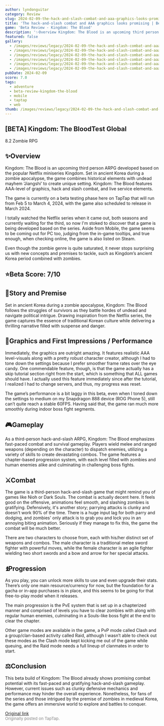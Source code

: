 ```yaml
---
author: lyndonguitar
category: Review
slug: 2024-02-09-the-hack-and-slash-combat-and-aaa-graphics-looks-promising-beta-review-kingdom-the-blo
title: 'The hack-and-slash combat and AAA graphics looks promising | Beta Review - Kingdom: The Blood'
game: 'Beta Review - Kingdom: The Blood'
description: '✨Overview Kingdom: The Blood is an upcoming third person ARPG developed based on the popular Netflix miniseries Kingdom. Set in ancient Korea during a zombie apocalypse, the game combines historical elements with undead mayhem ‘Jiangshi’ to create unique setting. Kingdom: The Blood features AAA-level of graphics, hack and slash combat, and live service elements.'
featured: false
gallery:
  - /images/reviews/legacy/2024-02-09-the-hack-and-slash-combat-and-aaa-graphics-looks-promising--beta-review---kingdom-the-blo-0.avif
  - /images/reviews/legacy/2024-02-09-the-hack-and-slash-combat-and-aaa-graphics-looks-promising--beta-review---kingdom-the-blo-1.avif
  - /images/reviews/legacy/2024-02-09-the-hack-and-slash-combat-and-aaa-graphics-looks-promising--beta-review---kingdom-the-blo-2.avif
  - /images/reviews/legacy/2024-02-09-the-hack-and-slash-combat-and-aaa-graphics-looks-promising--beta-review---kingdom-the-blo-3.avif
  - /images/reviews/legacy/2024-02-09-the-hack-and-slash-combat-and-aaa-graphics-looks-promising--beta-review---kingdom-the-blo-4.avif
  - /images/reviews/legacy/2024-02-09-the-hack-and-slash-combat-and-aaa-graphics-looks-promising--beta-review---kingdom-the-blo-5.avif
pubDate: 2024-02-09
score: 7.0
tags:
  - adventure
  - beta-review-kingdom-the-blood
  - mobile
  - taptap
  - web
thumb: /images/reviews/legacy/2024-02-09-the-hack-and-slash-combat-and-aaa-graphics-looks-promising--beta-review---kingdom-the-blo-0.avif
---
```


## [BETA] Kingdom: The BloodTest Global
8.2
Zombie
RPG


## ✨Overview
Kingdom: The Blood is an upcoming third person ARPG developed based on the popular Netflix miniseries Kingdom. Set in ancient Korea during a zombie apocalypse, the game combines historical elements with undead mayhem ‘Jiangshi’ to create unique setting. Kingdom: The Blood features AAA-level of graphics, hack and slash combat, and live service elements.

The game is currently on a beta testing phase here on TapTap that will run from Feb 5 to March 4, 2024, with the game also scheduled to release in March 2024.

I totally watched the Netflix series when it came out, both seasons and currently waiting for the third, so now I'm stoked to discover that a game is being developed based on the series. Aside from Mobile, the game seems to be coming out for PC too, judging from the in-game tooltips, and true enough, when checking online, the game is also listed on Steam.

Even though the zombie genre is quite saturated, it never stops surprising us with new concepts and premises to tackle, such as Kingdom’s ancient Korea period combined with zombies.


## ⭐️Beta Score: 7/10


## 📖Story and Premise
Set in ancient Korea during a zombie apocalypse, Kingdom: The Blood follows the struggles of survivors as they battle hordes of undead and navigate political intrigue. Drawing inspiration from the Netflix series, the game captures the essence of traditional Korean culture while delivering a thrilling narrative filled with suspense and danger.


## 🎨Graphics and First Impressions / Performance
Immediately, the graphics are outright amazing. It features realistic AAA level-visuals along with a pretty robust character creator, although I had to tone down the settings because I prefer smoother frame rates over the eye candy. One commendable feature, though, is that the game actually has a skip tutorial section right from the start, which is something that ALL games should have. I actually used this feature immediately since after the tutorial, I realized I had to change servers, and thus, my progress was reset.

The game’s performance is a bit laggy in this beta, even when I toned down the settings to medium on my Snapdragon 888 device (ROG Phone 5), still can’t quite reach a stable 60FPS. Having said that, the game ran much more smoothly during indoor boss fight segments.


## 🎮Gameplay
As a third-person hack-and-slash ARPG, Kingdom: The Blood emphasizes fast-paced combat and survival gameplay. Players wield melee and ranged weapons (depending on the character) to dispatch enemies, utilizing a variety of skills to create devastating combos. The game features a chapter-based progression system, with each level filled with zombies and human enemies alike and culminating in challenging boss fights.


## ⚔️Combat
The game is a third-person hack-and-slash game that might remind you of games like Nioh or Dark Souls. The combat is actually decent here. It feels good on the offensive, animations feel smooth, and slashing zombies is gratifying. Defensively, it's another story; parrying attacks is clunky and doesn't work 90% of the time. There is a huge input lag for both parry and dodging, and zombies' only attack is to grab you and lock you in an annoying biting animation. Seriously if they manage to fix this, the game the combat will be much better.

There are two characters to choose from, each with his/her distinct set of weapons and combos. The male character is a traditional melee sword fighter with powerful moves, while the female character is an agile fighter wielding two short swords and a bow and arrow for her special attacks.


## ⏫Progression
As you play, you can unlock more skills to use and even upgrade their stats. There’s only one main resource/currency for now, but the foundation for a gacha or in-app purchases is in place, and this seems to be going for that free-to-play model when it releases.

The main progression is the PvE system that is set up in a chapterized manner and comprised of levels you have to clear zombies with along with regular human enemies, culminating in a Souls-like boss fight at the end to clear the chapter.

Other game modes are available in the game, a PvP mode called Clash and a group/clan-based activity called Raid, although I wasn’t able to check out these modes as the Clash mode kept kicking me out of the game while queuing, and the Raid mode needs a full lineup of clanmates in order to start.


## ⚖️Conclusion
This beta build of Kingdom: The Blood already shows promising combat potential with its fast-paced and gratifying hack-and-slash gameplay. However, current issues such as clunky defensive mechanics and performance may hinder the overall experience. Nonetheless, for fans of the series and those intrigued by the premise of zombies in medieval Korea, the game offers an immersive world to explore and battles to conquer.

[Original link](https://www.taptap.io/post/6980791)<br><span style="font-size: 0.95em; color: #888;">Originally posted on TapTap.</span>